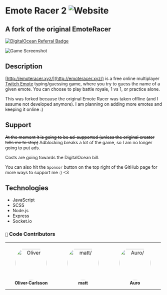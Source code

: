 # Emote Racer 2 ![Website](https://img.shields.io/website?url=https%3A%2F%2Femoteracer.xyz)
## A fork of the original EmoteRacer
[![DigitalOcean Referral Badge](https://web-platforms.sfo2.digitaloceanspaces.com/WWW/Badge%203.svg)](https://www.digitalocean.com/?refcode=3470e3b80f7c&utm_campaign=Referral_Invite&utm_medium=Referral_Program&utm_source=badge)

![Game Screenshot](https://i.ibb.co/VJDpQfj/emoteracer-screenshot.jpg)

## Description
[http://emoteracer.xyz/](http://emoteracer.xyz/) is a free online multiplayer [Twitch Emote](https://www.twitch.tv/creatorcamp/en/learn-the-basics/emotes/) typing/guessing game, where you try to guess the name of a given emote. You can choose to play battle royale, 1 vs 1, or practice alone.

This was forked because the original Emote Racer was taken offline (and I assume not developed anymore). I am planning on adding more emotes and keeping it online :)

## Support
~~At the moment it is going to be ad-supported (unless the original creator tells me to stop)~~ Adblocking breaks a lot of the game, so I am no longer going to put ads.

Costs are going towards the DigitalOcean bill.

You can also hit the `Sponsor` button on the top right of the GitHub page for more ways to support me :) <3

## Technologies
* JavaScript
* SCSS
* Node.js
* Express
* Socket.io

### `🙌` Code Contributors

<table>
<tr>
    <td align="center" style="word-wrap: break-word; width: 150.0; height: 150.0">
        <a href=https://github.com/CarlssonK>
            <img src=https://avatars.githubusercontent.com/u/66022459?v=4 width="100;"  style="border-radius:50%;align-items:center;justify-content:center;overflow:hidden;padding-top:10px" alt=Oliver Carlsson/>
            <br />
            <sub style="font-size:14px"><b>Oliver Carlsson</b></sub>
        </a>
    </td>
    <td align="center" style="word-wrap: break-word; width: 150.0; height: 150.0">
        <a href=https://github.com/mmattbtw>
            <img src=https://avatars.githubusercontent.com/u/30363562?v=4 width="100;"  style="border-radius:50%;align-items:center;justify-content:center;overflow:hidden;padding-top:10px" alt=matt/>
            <br />
            <sub style="font-size:14px"><b>matt</b></sub>
        </a>
    </td>
    <td align="center" style="word-wrap: break-word; width: 150.0; height: 150.0">
        <a href=https://github.com/MrAuro>
            <img src=https://avatars.githubusercontent.com/u/35087590?v=4 width="100;"  style="border-radius:50%;align-items:center;justify-content:center;overflow:hidden;padding-top:10px" alt=Auro/>
            <br />
            <sub style="font-size:14px"><b>Auro</b></sub>
        </a>
    </td>
</tr>
</table>

